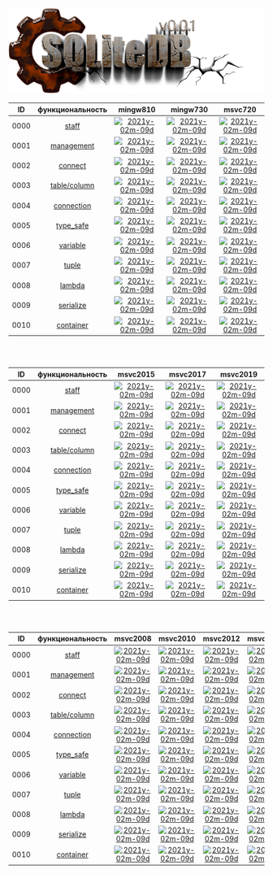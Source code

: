 
[![logo](../SQLiteDB25.png)](../home.md "for developers") 

[X1]: ../images/failed.png    "2021y-02m-09d"
[V1]: ../images/success.png   "2021y-02m-09d"
[E1]: ../images/nodata.png    "2021y-02m-09d"
[N1]: ../images/na.png        "2021y-02m-09d"

| **ID** | **функциональность** | **mingw810**  | **mingw730**  | **msvc720**   |  
|:------:|:--------------------:|:-------------:|:-------------:|:-------------:|  
|  0000  | [staff][0]           | [![][V1]][0]  | [![][V1]][0]  | [![][V1]][0]  |  
|  0001  | [management][1]      | [![][V1]][1]  | [![][V1]][1]  | [![][V1]][1]  |  
|  0002  | [connect][2]         | [![][V1]][2]  | [![][V1]][2]  | [![][V1]][2]  |  
|  0003  | [table/column][3]    | [![][V1]][3]  | [![][V1]][3]  | [![][V1]][3]  |  
|  0004  | [connection][4]      | [![][V1]][4]  | [![][V1]][4]  | [![][V1]][4]  |  
|  0005  | [type_safe][5]       | [![][V1]][5]  | [![][V1]][5]  | [![][V1]][5]  |  
|  0006  | [variable][6]        | [![][V1]][6]  | [![][V1]][6]  | [![][V1]][6]  |  
|  0007  | [tuple][7]           | [![][V1]][7]  | [![][V1]][7]  | [![][V1]][7]  |  
|  0008  | [lambda][8]          | [![][V1]][8]  | [![][V1]][8]  | [![][V1]][8]  |  
|  0009  | [serialize][9]       | [![][V1]][9]  | [![][V1]][9]  | [![][V1]][9]  |  
|  0010  | [container][10]      | [![][V1]][10] | [![][V1]][10] | [![][V1]][10] |  

<br />
<br />

| **ID** | **функциональность** | **msvc2015**  | **msvc2017**  | **msvc2019**  |  
|:------:|:--------------------:|:-------------:|:-------------:|:-------------:|  
|  0000  | [staff][0]           | [![][V1]][0]  | [![][V1]][0]  | [![][V1]][0]  |  
|  0001  | [management][1]      | [![][V1]][1]  | [![][V1]][1]  | [![][V1]][1]  |  
|  0002  | [connect][2]         | [![][V1]][2]  | [![][V1]][2]  | [![][V1]][2]  |  
|  0003  | [table/column][3]    | [![][V1]][3]  | [![][V1]][3]  | [![][V1]][3]  |  
|  0004  | [connection][4]      | [![][V1]][4]  | [![][V1]][4]  | [![][V1]][4]  |  
|  0005  | [type_safe][5]       | [![][V1]][5]  | [![][V1]][5]  | [![][V1]][5]  |  
|  0006  | [variable][6]        | [![][V1]][6]  | [![][V1]][6]  | [![][V1]][6]  |  
|  0007  | [tuple][7]           | [![][V1]][7]  | [![][V1]][7]  | [![][V1]][7]  |  
|  0008  | [lambda][8]          | [![][V1]][8]  | [![][V1]][8]  | [![][V1]][8]  |  
|  0009  | [serialize][9]       | [![][V1]][9]  | [![][V1]][9]  | [![][V1]][9]  |  
|  0010  | [container][10]      | [![][V1]][10] | [![][V1]][10] | [![][V1]][10] |  

<br />
<br />

| **ID** | **функциональность** | **msvc2008**  | **msvc2010**  | **msvc2012**  | **msvc2013**  |  
|:------:|:--------------------:|:-------------:|:-------------:|:-------------:|:-------------:|  
|  0000  | [staff][0]           | [![][N1]][0]  | [![][N1]][0]  | [![][N1]][0]  | [![][N1]][0]  |  
|  0001  | [management][1]      | [![][N1]][1]  | [![][N1]][1]  | [![][N1]][1]  | [![][N1]][1]  |  
|  0002  | [connect][2]         | [![][N1]][2]  | [![][N1]][2]  | [![][N1]][2]  | [![][N1]][2]  |  
|  0003  | [table/column][3]    | [![][N1]][3]  | [![][N1]][3]  | [![][N1]][3]  | [![][N1]][3]  |  
|  0004  | [connection][4]      | [![][N1]][4]  | [![][N1]][4]  | [![][N1]][4]  | [![][N1]][4]  |  
|  0005  | [type_safe][5]       | [![][N1]][5]  | [![][N1]][5]  | [![][N1]][5]  | [![][N1]][5]  |  
|  0006  | [variable][6]        | [![][N1]][6]  | [![][N1]][6]  | [![][N1]][6]  | [![][N1]][6]  |  
|  0007  | [tuple][7]           | [![][N1]][7]  | [![][N1]][7]  | [![][N1]][7]  | [![][N1]][7]  |  
|  0008  | [lambda][8]          | [![][N1]][8]  | [![][N1]][8]  | [![][N1]][8]  | [![][N1]][8]  |  
|  0009  | [serialize][9]       | [![][N1]][9]  | [![][N1]][9]  | [![][N1]][9]  | [![][N1]][9]  |  
|  0010  | [container][10]      | [![][N1]][10] | [![][N1]][10] | [![][N1]][10] | [![][N1]][10] |  

<br />
<br />

[0]:  test/000-auto.md/#staff          "staff"  
[1]:  test/000-auto.md/#management     "глобальные функции управления базой данных"  
[2]:  test/000-auto.md/#connect        "db::connect, и конструкторо db::connection"  
[3]:  test/000-auto.md/#tablecolumn    "db::connection - управление таблицами/столбцами"  
[4]:  test/000-auto.md/#connection     "db::connection - методы класса"  
[5]:  test/000-auto.md/#type_safe      "db::request - безопасность типов"  
[6]:  test/000-auto.md/#variable       "db::request - работа с одиночной переменной"  
[7]:  test/000-auto.md/#tuple          "db::request - работа с std::tuple"  
[8]:  test/000-auto.md/#lambda         "db::request - работа с лябдами"  
[9]:  test/000-auto.md/#serialize      "db::request - работа с пользовательскими типами"  
[10]: test/000-auto.md/#container      "db::request - работа с контейнерами"  




